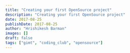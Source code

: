 ```yaml
---
title: "Creating your first OpenSource project"
description: "Creating your first OpenSource project"
date: 2017-08-25
publishDate: 2017-08-25
author: "Hrishikesh Barman"
images: []
draft: false
tags: ["gimt", "coding_club", "opensource"]
---
```

